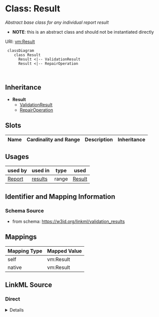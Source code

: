 # Class: Result
_Abstract base class for any individual report result_



* __NOTE__: this is an abstract class and should not be instantiated directly


URI: [vm:Result](https://w3id.org/linkml/validation-model/Result)


```{mermaid}
 classDiagram
    class Result
      Result <|-- ValidationResult
      Result <|-- RepairOperation
      
      
```




## Inheritance
* **Result**
    * [ValidationResult](ValidationResult.md)
    * [RepairOperation](RepairOperation.md)



## Slots

| Name | Cardinality and Range | Description | Inheritance |
| ---  | --- | --- | --- |


## Usages

| used by | used in | type | used |
| ---  | --- | --- | --- |
| [Report](Report.md) | [results](results.md) | range | [Result](Result.md) |






## Identifier and Mapping Information







### Schema Source


* from schema: https://w3id.org/linkml/validation_results





## Mappings

| Mapping Type | Mapped Value |
| ---  | ---  |
| self | vm:Result |
| native | vm:Result |


## LinkML Source

<!-- TODO: investigate https://stackoverflow.com/questions/37606292/how-to-create-tabbed-code-blocks-in-mkdocs-or-sphinx -->

### Direct

<details>
```yaml
name: Result
description: Abstract base class for any individual report result
from_schema: https://w3id.org/linkml/validation_results
rank: 1000
abstract: true

```
</details>

### Induced

<details>
```yaml
name: Result
description: Abstract base class for any individual report result
from_schema: https://w3id.org/linkml/validation_results
rank: 1000
abstract: true

```
</details>